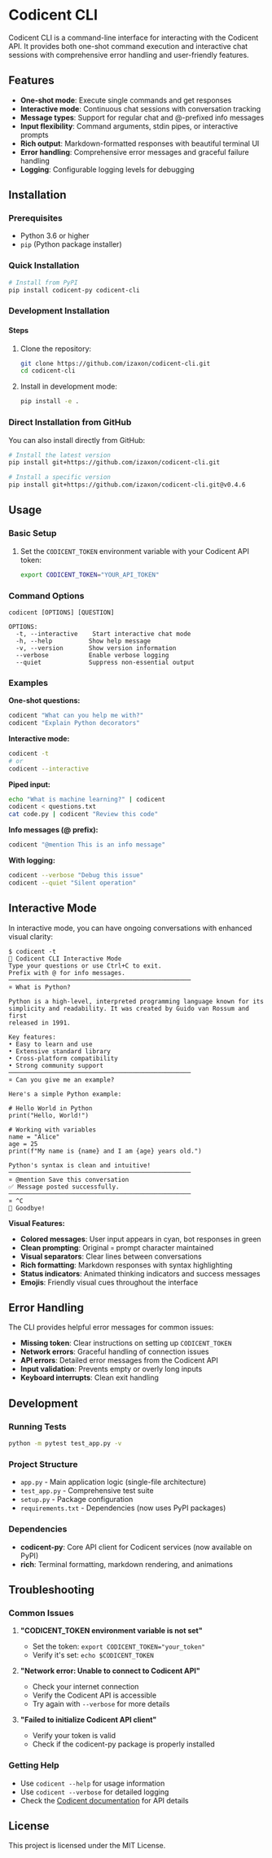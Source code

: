 # Codicent CLI

Codicent CLI is a command-line interface for interacting with the Codicent API. It provides both one-shot command execution and interactive chat sessions with comprehensive error handling and user-friendly features.

## Features

- **One-shot mode**: Execute single commands and get responses
- **Interactive mode**: Continuous chat sessions with conversation tracking
- **Message types**: Support for regular chat and @-prefixed info messages
- **Input flexibility**: Command arguments, stdin pipes, or interactive prompts
- **Rich output**: Markdown-formatted responses with beautiful terminal UI
- **Error handling**: Comprehensive error messages and graceful failure handling
- **Logging**: Configurable logging levels for debugging

## Installation

### Prerequisites

- Python 3.6 or higher
- `pip` (Python package installer)

### Quick Installation

```bash
# Install from PyPI
pip install codicent-py codicent-cli
```

### Development Installation

#### Steps

1. Clone the repository:
   ```bash
   git clone https://github.com/izaxon/codicent-cli.git
   cd codicent-cli
   ```

2. Install in development mode:
   ```bash
   pip install -e .
   ```

### Direct Installation from GitHub

You can also install directly from GitHub:

```bash
# Install the latest version
pip install git+https://github.com/izaxon/codicent-cli.git

# Install a specific version
pip install git+https://github.com/izaxon/codicent-cli.git@v0.4.6
```

## Usage

### Basic Setup

1. Set the `CODICENT_TOKEN` environment variable with your Codicent API token:
   ```bash
   export CODICENT_TOKEN="YOUR_API_TOKEN"
   ```

### Command Options

```
codicent [OPTIONS] [QUESTION]

OPTIONS:
  -t, --interactive    Start interactive chat mode
  -h, --help          Show help message
  -v, --version       Show version information
  --verbose           Enable verbose logging
  --quiet             Suppress non-essential output
```

### Examples

**One-shot questions:**
```bash
codicent "What can you help me with?"
codicent "Explain Python decorators"
```

**Interactive mode:**
```bash
codicent -t
# or
codicent --interactive
```

**Piped input:**
```bash
echo "What is machine learning?" | codicent
codicent < questions.txt
cat code.py | codicent "Review this code"
```

**Info messages (@ prefix):**
```bash
codicent "@mention This is an info message"
```

**With logging:**
```bash
codicent --verbose "Debug this issue"
codicent --quiet "Silent operation"
```

## Interactive Mode

In interactive mode, you can have ongoing conversations with enhanced visual clarity:

```
$ codicent -t
🤖 Codicent CLI Interactive Mode
Type your questions or use Ctrl+C to exit.
Prefix with @ for info messages.
──────────────────────────────────────────────────
¤ What is Python?

Python is a high-level, interpreted programming language known for its 
simplicity and readability. It was created by Guido van Rossum and first 
released in 1991.

Key features:
• Easy to learn and use
• Extensive standard library
• Cross-platform compatibility
• Strong community support
──────────────────────────────────────────────────
¤ Can you give me an example?

Here's a simple Python example:

# Hello World in Python
print("Hello, World!")

# Working with variables
name = "Alice"
age = 25
print(f"My name is {name} and I am {age} years old.")

Python's syntax is clean and intuitive!
──────────────────────────────────────────────────
¤ @mention Save this conversation
✅ Message posted successfully.
──────────────────────────────────────────────────
¤ ^C
👋 Goodbye!
```

**Visual Features:**
- **Colored messages**: User input appears in cyan, bot responses in green
- **Clean prompting**: Original `¤` prompt character maintained
- **Visual separators**: Clear lines between conversations
- **Rich formatting**: Markdown responses with syntax highlighting
- **Status indicators**: Animated thinking indicators and success messages
- **Emojis**: Friendly visual cues throughout the interface

## Error Handling

The CLI provides helpful error messages for common issues:

- **Missing token**: Clear instructions on setting up `CODICENT_TOKEN`
- **Network errors**: Graceful handling of connection issues
- **API errors**: Detailed error messages from the Codicent API
- **Input validation**: Prevents empty or overly long inputs
- **Keyboard interrupts**: Clean exit handling

## Development

### Running Tests

```bash
python -m pytest test_app.py -v
```

### Project Structure

- `app.py` - Main application logic (single-file architecture)
- `test_app.py` - Comprehensive test suite
- `setup.py` - Package configuration
- `requirements.txt` - Dependencies (now uses PyPI packages)

### Dependencies

- **codicent-py**: Core API client for Codicent services (now available on PyPI)
- **rich**: Terminal formatting, markdown rendering, and animations

## Troubleshooting

### Common Issues

1. **"CODICENT_TOKEN environment variable is not set"**
   - Set the token: `export CODICENT_TOKEN="your_token"`
   - Verify it's set: `echo $CODICENT_TOKEN`

2. **"Network error: Unable to connect to Codicent API"**
   - Check your internet connection
   - Verify the Codicent API is accessible
   - Try again with `--verbose` for more details

3. **"Failed to initialize Codicent API client"**
   - Verify your token is valid
   - Check if the codicent-py package is properly installed

### Getting Help

- Use `codicent --help` for usage information
- Use `codicent --verbose` for detailed logging
- Check the [Codicent documentation](https://github.com/izaxon/codicent-py) for API details

## License

This project is licensed under the MIT License.
